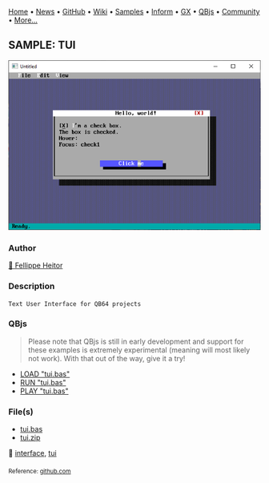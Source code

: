 [Home](https://qb64.com) • [News](../../news.md) • [GitHub](https://github.com/QB64Official/qb64) • [Wiki](https://github.com/QB64Official/qb64/wiki) • [Samples](../../samples.md) • [Inform](../../inform.md) • [GX](../../gx.md) • [QBjs](../../qbjs.md) • [Community](../../community.md) • [More...](../../more.md)

## SAMPLE: TUI

![screenshot.png](img/screenshot.png)

### Author

[🐝 Fellippe Heitor](../fellippe-heitor.md) 

### Description

```text
Text User Interface for QB64 projects
```

### QBjs

> Please note that QBjs is still in early development and support for these examples is extremely experimental (meaning will most likely not work). With that out of the way, give it a try!

* [LOAD "tui.bas"](https://v6p9d9t4.ssl.hwcdn.net/html/5963335/index.html?src=https://qb64.com/samples/tui/src/tui.bas)
* [RUN "tui.bas"](https://v6p9d9t4.ssl.hwcdn.net/html/5963335/index.html?mode=auto&src=https://qb64.com/samples/tui/src/tui.bas)
* [PLAY "tui.bas"](https://v6p9d9t4.ssl.hwcdn.net/html/5963335/index.html?mode=play&src=https://qb64.com/samples/tui/src/tui.bas)

### File(s)

* [tui.bas](src/tui.bas)
* [tui.zip](src/tui.zip)

🔗 [interface](../interface.md), [tui](../tui.md)


<sub>Reference: [github.com](https://github.com/FellippeHeitor/tui) </sub>
